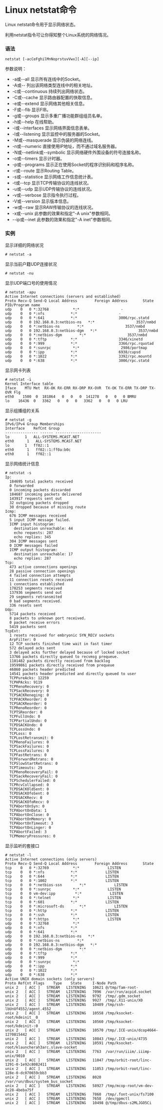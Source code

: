 # Linux netstat命令

Linux netstat命令用于显示网络状态。

利用netstat指令可让你得知整个Linux系统的网络情况。

### 语法

    netstat [-acCeFghilMnNoprstuvVwx][-A][--ip]

参数说明：

- -a或--all   显示所有连线中的Socket。
- -A或--   列出该网络类型连线中的相关地址。
- -c或--continuous   持续列出网络状态。
- -C或--cache   显示路由器配置的快取信息。
- -e或--extend   显示网络其他相关信息。
- -F或--fib   显示FIB。
- -g或--groups   显示多重广播功能群组组员名单。
- -h或--help   在线帮助。
- -i或--interfaces   显示网络界面信息表单。
- -l或--listening   显示监控中的服务器的Socket。
- -M或--masquerade   显示伪装的网络连线。
- -n或--numeric   直接使用IP地址，而不通过域名服务器。
- -N或--netlink或--symbolic   显示网络硬件外围设备的符号连接名称。
- -o或--timers   显示计时器。
- -p或--programs   显示正在使用Socket的程序识别码和程序名称。
- -r或--route   显示Routing Table。
- -s或--statistice   显示网络工作信息统计表。
- -t或--tcp   显示TCP传输协议的连线状况。
- -u或--udp   显示UDP传输协议的连线状况。
- -v或--verbose   显示指令执行过程。
- -V或--version   显示版本信息。
- -w或--raw   显示RAW传输协议的连线状况。
- -x或--unix   此参数的效果和指定"-A unix"参数相同。
- --ip或--inet   此参数的效果和指定"-A inet"参数相同。

### 实例

显示详细的网络状况

    # netstat -a

显示当前户籍UDP连接状况

    # netstat -nu

显示UDP端口号的使用情况

    # netstat -apu
    Active Internet connections (servers and established)
    Proto Recv-Q Send-Q Local Address        Foreign Address       State    PID/Program name  
    udp    0   0 *:32768           *:*                   -          
    udp    0   0 *:nfs            *:*                   -          
    udp    0   0 *:641            *:*                   3006/rpc.statd   
    udp    0   0 192.168.0.3:netbios-ns   *:*                   3537/nmbd      
    udp    0   0 *:netbios-ns        *:*                   3537/nmbd      
    udp    0   0 192.168.0.3:netbios-dgm   *:*                   3537/nmbd      
    udp    0   0 *:netbios-dgm        *:*                   3537/nmbd      
    udp    0   0 *:tftp           *:*                   3346/xinetd     
    udp    0   0 *:999            *:*                   3366/rpc.rquotad  
    udp    0   0 *:sunrpc          *:*                   2986/portmap    
    udp    0   0 *:ipp            *:*                   6938/cupsd     
    udp    0   0 *:1022           *:*                   3392/rpc.mountd   
    udp    0   0 *:638            *:*                   3006/rpc.statd
    

显示网卡列表

    # netstat -i
    Kernel Interface table
    Iface    MTU Met  RX-OK RX-ERR RX-DRP RX-OVR  TX-OK TX-ERR TX-DRP TX-OVR Flg
    eth0    1500  0  181864   0   0   0  141278   0   0   0 BMRU
    lo    16436  0   3362   0   0   0   3362   0   0   0 LRU
    

显示组播组的关系

    # netstat -g
    IPv6/IPv4 Group Memberships
    Interface    RefCnt Group
    --------------- ------ ---------------------
    lo       1   ALL-SYSTEMS.MCAST.NET
    eth0      1   ALL-SYSTEMS.MCAST.NET
    lo       1   ff02::1
    eth0      1   ff02::1:ff0a:b0c
    eth0      1   ff02::1
    

显示网络统计信息

    # netstat -s
    Ip:
      184695 total packets received
      0 forwarded
      0 incoming packets discarded
      184687 incoming packets delivered
      143917 requests sent out
      32 outgoing packets dropped
      30 dropped because of missing route
    Icmp:
      676 ICMP messages received
      5 input ICMP message failed.
      ICMP input histogram:
        destination unreachable: 44
        echo requests: 287
        echo replies: 345
      304 ICMP messages sent
      0 ICMP messages failed
      ICMP output histogram:
        destination unreachable: 17
        echo replies: 287
    Tcp:
      473 active connections openings
      28 passive connection openings
      4 failed connection attempts
      11 connection resets received
      1 connections established
      178253 segments received
      137936 segments send out
      29 segments retransmited
      0 bad segments received.
      336 resets sent
    Udp:
      5714 packets received
      8 packets to unknown port received.
      0 packet receive errors
      5419 packets sent
    TcpExt:
      1 resets received for embryonic SYN_RECV sockets
      ArpFilter: 0
      12 TCP sockets finished time wait in fast timer
      572 delayed acks sent
      3 delayed acks further delayed because of locked socket
      13766 packets directly queued to recvmsg prequeue.
      1101482 packets directly received from backlog
      19599861 packets directly received from prequeue
      46860 packets header predicted
      14541 packets header predicted and directly queued to user
      TCPPureAcks: 12259
      TCPHPAcks: 9119
      TCPRenoRecovery: 0
      TCPSackRecovery: 0
      TCPSACKReneging: 0
      TCPFACKReorder: 0
      TCPSACKReorder: 0
      TCPRenoReorder: 0
      TCPTSReorder: 0
      TCPFullUndo: 0
      TCPPartialUndo: 0
      TCPDSACKUndo: 0
      TCPLossUndo: 0
      TCPLoss: 0
      TCPLostRetransmit: 0
      TCPRenoFailures: 0
      TCPSackFailures: 0
      TCPLossFailures: 0
      TCPFastRetrans: 0
      TCPForwardRetrans: 0
      TCPSlowStartRetrans: 0
      TCPTimeouts: 29
      TCPRenoRecoveryFail: 0
      TCPSackRecoveryFail: 0
      TCPSchedulerFailed: 0
      TCPRcvCollapsed: 0
      TCPDSACKOldSent: 0
      TCPDSACKOfoSent: 0
      TCPDSACKRecv: 0
      TCPDSACKOfoRecv: 0
      TCPAbortOnSyn: 0
      TCPAbortOnData: 1
      TCPAbortOnClose: 0
      TCPAbortOnMemory: 0
      TCPAbortOnTimeout: 3
      TCPAbortOnLinger: 0
      TCPAbortFailed: 3
      TCPMemoryPressures: 0
    

显示监听的套接口

    # netstat -l
    Active Internet connections (only servers)
    Proto Recv-Q Send-Q Local Address        Foreign Address       State   
    tcp    0   0 *:32769           *:*             LISTEN   
    tcp    0   0 *:nfs            *:*             LISTEN   
    tcp    0   0 *:644            *:*             LISTEN   
    tcp    0   0 *:1002           *:*             LISTEN   
    tcp    0   0 *:netbios-ssn        *:*             LISTEN   
    tcp    0   0 *:sunrpc          *:*             LISTEN   
    tcp    0   0 vm-dev:ipp         *:*             LISTEN   
    tcp    0   0 *:telnet          *:*             LISTEN   
    tcp    0   0 *:601            *:*             LISTEN   
    tcp    0   0 *:microsoft-ds       *:*             LISTEN   
    tcp    0   0 *:http           *:*             LISTEN   
    tcp    0   0 *:ssh            *:*             LISTEN   
    tcp    0   0 *:https           *:*             LISTEN   
    udp    0   0 *:32768           *:*                   
    udp    0   0 *:nfs            *:*                   
    udp    0   0 *:641            *:*                   
    udp    0   0 192.168.0.3:netbios-ns   *:*                   
    udp    0   0 *:netbios-ns        *:*                   
    udp    0   0 192.168.0.3:netbios-dgm   *:*                   
    udp    0   0 *:netbios-dgm        *:*                   
    udp    0   0 *:tftp           *:*                   
    udp    0   0 *:999            *:*                   
    udp    0   0 *:sunrpc          *:*                   
    udp    0   0 *:ipp            *:*                   
    udp    0   0 *:1022           *:*                   
    udp    0   0 *:638            *:*                   
    Active UNIX domain sockets (only servers)
    Proto RefCnt Flags    Type    State     I-Node Path
    unix 2   [ ACC ]   STREAM   LISTENING   10621 @/tmp/fam-root-
    unix 2   [ ACC ]   STREAM   LISTENING   7096  /var/run/acpid.socket
    unix 2   [ ACC ]   STREAM   LISTENING   9792  /tmp/.gdm_socket
    unix 2   [ ACC ]   STREAM   LISTENING   9927  /tmp/.X11-unix/X0
    unix 2   [ ACC ]   STREAM   LISTENING   10489 /tmp/ssh-lbUnUf4552/agent.4552
    unix 2   [ ACC ]   STREAM   LISTENING   10558 /tmp/ksocket-root/kdeinit__0
    unix 2   [ ACC ]   STREAM   LISTENING   10560 /tmp/ksocket-root/kdeinit-:0
    unix 2   [ ACC ]   STREAM   LISTENING   10570 /tmp/.ICE-unix/dcop4664-1270815442
    unix 2   [ ACC ]   STREAM   LISTENING   10843 /tmp/.ICE-unix/4735
    unix 2   [ ACC ]   STREAM   LISTENING   10591 /tmp/ksocket-root/klauncherah3arc.slave-socket
    unix 2   [ ACC ]   STREAM   LISTENING   7763  /var/run/iiim/.iiimp-unix/9010
    unix 2   [ ACC ]   STREAM   LISTENING   11047 /tmp/orbit-root/linc-1291-0-1e92c8082411
    unix 2   [ ACC ]   STREAM   LISTENING   11053 /tmp/orbit-root/linc-128e-0-dc070659cbb3
    unix 2   [ ACC ]   STREAM   LISTENING   8020  /var/run/dbus/system_bus_socket
    unix 2   [ ACC ]   STREAM   LISTENING   58927 /tmp/mcop-root/vm-dev-2c28-4beba75f
    unix 2   [ ACC ]   STREAM   LISTENING   7860  /tmp/.font-unix/fs7100
    unix 2   [ ACC ]   STREAM   LISTENING   7658  /dev/gpmctl
    unix 2   [ ACC ]   STREAM   LISTENING   10498 @/tmp/dbus-s2MLJGO5Ci
    